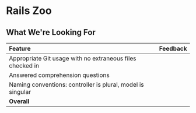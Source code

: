 # Rails Zoo
## What We're Looking For

| Feature | Feedback    |
| :------------- | :------------- |
|   Appropriate Git usage with no extraneous files checked in	|   	|
|   Answered comprehension questions	|   	|
| Naming conventions: controller is plural, model is singular |   |
|  **Overall** |   |
